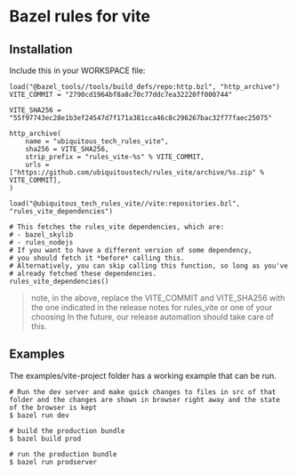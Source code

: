 # Bazel rules for vite

## Installation

Include this in your WORKSPACE file:

```starlark
load("@bazel_tools//tools/build_defs/repo:http.bzl", "http_archive")
VITE_COMMIT = "2790cd1964bf8a8c70c77ddc7ea32220ff000744"

VITE_SHA256 = "55f97743ec28e1b3ef24547d7f171a381cca46c8c296267bac32f77faec25075"

http_archive(
    name = "ubiquitous_tech_rules_vite",
    sha256 = VITE_SHA256,
    strip_prefix = "rules_vite-%s" % VITE_COMMIT,
    urls = ["https://github.com/ubiquitoustech/rules_vite/archive/%s.zip" % VITE_COMMIT],
)

load("@ubiquitous_tech_rules_vite//vite:repositories.bzl", "rules_vite_dependencies")

# This fetches the rules_vite dependencies, which are:
# - bazel_skylib
# - rules_nodejs
# If you want to have a different version of some dependency,
# you should fetch it *before* calling this.
# Alternatively, you can skip calling this function, so long as you've
# already fetched these dependencies.
rules_vite_dependencies()
```

> note, in the above, replace the VITE_COMMIT and VITE_SHA256 with the one indicated
> in the release notes for rules_vite or one of your choosing
> In the future, our release automation should take care of this.

## Examples

The examples/vite-project folder has a working example that can be run.

```
# Run the dev server and make quick changes to files in src of that folder and the changes are shown in browser right away and the state of the browser is kept
$ bazel run dev

# build the production bundle
$ bazel build prod

# run the production bundle
$ bazel run prodserver
```
